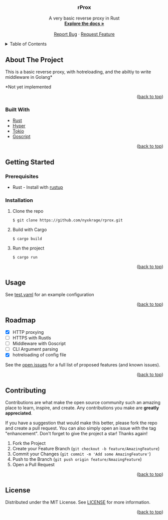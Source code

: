 <div id="top"></div>
<!-- PROJECT LOGO -->
<br />
<div align="center">
<h3 align="center">rProx</h3>

  <p align="center">
    A very basic reverse proxy in Rust
    <br />
    <a href="https://docs.rs/rprox"><strong>Explore the docs »</strong></a>
    <br />
    <br />
    <a href="https://github.com/nyxkrage/rprox/issues">Report Bug</a>
    ·
    <a href="https://github.com/nyxkrage/rprox/issues">Request Feature</a>
  </p>
</div>



<!-- TABLE OF CONTENTS -->
<details>
  <summary>Table of Contents</summary>
  <ol>
    <li>
      <a href="#about-the-project">About The Project</a>
      <ul>
        <li><a href="#built-with">Built With</a></li>
      </ul>
    </li>
    <li>
      <a href="#getting-started">Getting Started</a>
      <ul>
        <li><a href="#prerequisites">Prerequisites</a></li>
        <li><a href="#installation">Installation</a></li>
      </ul>
    </li>
    <li><a href="#usage">Usage</a></li>
    <li><a href="#roadmap">Roadmap</a></li>
    <li><a href="#contributing">Contributing</a></li>
    <li><a href="#license">License</a></li>
  </ol>
</details>



<!-- ABOUT THE PROJECT -->
## About The Project

This is a basic reverse proxy, with hotreloading, and the abiltiy to write middleware in Golang\*

\*Not yet implemented

<p align="right">(<a href="#top">back to top</a>)</p>



### Built With

* [Rust](https://github.com/rust-lang/rust/)
* [Hyper](https://github.com/hyprium/hyper/)
* [Tokio](https://github.com/tokio-rs/tokio/)
* [Goscript](https://github.com/oxfeeefeee/goscript/)

<p align="right">(<a href="#top">back to top</a>)</p>



<!-- GETTING STARTED -->
## Getting Started

### Prerequisites

* Rust - Install with [rustup](https://rustup.rs/)

### Installation

1. Clone the repo
   ```console
   $ git clone https://github.com/nyxkrage/rprox.git
   ```
1. Build with Cargo
   ```console
   $ cargo build
   ```
1. Run the project
   ```console
   $ cargo run
   ```

<p align="right">(<a href="#top">back to top</a>)</p>



<!-- USAGE EXAMPLES -->
## Usage

See [test.yaml](./test.yaml) for an example configuration

<p align="right">(<a href="#top">back to top</a>)</p>



<!-- ROADMAP -->
## Roadmap

- [x] HTTP proxying  
- [ ] HTTPS with Rustls
- [ ] Middleware with Goscript
- [ ] CLI Argument parsing
- [x] hotreloading of config file

See the [open issues](https://github.com/nyxkrage/rprox/issues) for a full list of proposed features (and known issues).

<p align="right">(<a href="#top">back to top</a>)</p>



<!-- CONTRIBUTING -->
## Contributing

Contributions are what make the open source community such an amazing place to learn, inspire, and create. Any contributions you make are **greatly appreciated**.

If you have a suggestion that would make this better, please fork the repo and create a pull request. You can also simply open an issue with the tag "enhancement".
Don't forget to give the project a star! Thanks again!

1. Fork the Project
1. Create your Feature Branch (`git checkout -b feature/AmazingFeature`)
1. Commit your Changes (`git commit -m 'Add some AmazingFeature'`)
1. Push to the Branch (`git push origin feature/AmazingFeature`)
1. Open a Pull Request

<p align="right">(<a href="#top">back to top</a>)</p>


<!-- LICENSE -->
## License

Distributed under the MIT License. See [LICENSE](./LICENSE) for more information.

<p align="right">(<a href="#top">back to top</a>)</p>
